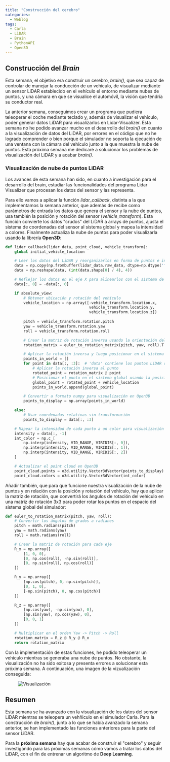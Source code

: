 ```yaml
---
title: "Construcción del cerebro"
categories:
  - Weblog
tags:
  - Carla
  - LiDAR
  - Brain
  - PythonAPI
  - Open3D
---
```



## Construcción del *Brain*
Esta semana, el objetivo era construir un cerebro, *brain()*, que sea capaz de controlar de manejar la conducción de un vehículo, de visualizar mediante un sensor LiDAR establecido en el vehículo el entorno mediante nubes de puntos, y una cámara en que se visualice el automóvil, la visión que tendría su conductor real.

La anterior semana, conseguimos crear un programa que pudiera teleoperar el coche mediante teclado y, además de visualizar el vehículo, poder generar datos LiDAR para visualizarlos en Lidar-Visualizer. Esta semana no he podido avanzar mucho en el desarrollo del *brain()* en cuanto a la visualización de datos del LiDAR, por errores en el código que no he logrado comprender o bien porque el simulador no soporta la ejecución de una ventana con la cámara del vehículo junto a la que muestra la nube de puntos. Esta próxima semana me dedicaré a solucionar los problemas de visualización del LiDAR y a acabar *brain()*.

### Visualización de nube de puntos LiDAR

Los avances de esta semana han sido, en cuanto a investigación para el desarrollo del brain, estudiar las funcionalidades del programa Lidar Visualizer que procesan los datos del sensor y las representa.

Para ello vamos a aplicar la función *lidar_callback*, distinta a la que implementamos la semana anterior, que además de recibe como parámetros de entrada los datos que genera el sensor y la nube de puntos, usa también la posición y rotación del sensor (*vehicle_transform*). Esta función convierte los datos "crudos" del LiDAR a arrays de puntos, ajusta el sistema de coordenadas del sensor al sistema global y mapea la intensidad a colores. Finalmente actualiza la nube de puntos para poder visualizarla usando la librería **Open3D**:

```python
def lidar_callback(lidar_data, point_cloud, vehicle_transform):
    global initial_vehicle_location

    # Leer los datos del LiDAR y reorganizarlos en forma de puntos e intensidad
    data = np.copy(np.frombuffer(lidar_data.raw_data, dtype=np.dtype('f4')))
    data = np.reshape(data, (int(data.shape[0] / 4), 4))

    # Reflejar los datos en el eje X para alinearlos con el sistema de CARLA
    data[:, 0] = -data[:, 0]

    if absolute_view:
        # Obtener ubicación y rotación del vehículo
        vehicle_location = np.array([-vehicle_transform.location.x,
                                     vehicle_transform.location.y,
                                     vehicle_transform.location.z])
        
        pitch = vehicle_transform.rotation.pitch
        yaw = vehicle_transform.rotation.yaw
        roll = vehicle_transform.rotation.roll

        # Crear la matriz de rotación inversa usando la orientación del vehículo
        rotation_matrix = euler_to_rotation_matrix(pitch, yaw, roll).T  # Usamos la transpuesta como la inversa

        # Aplicar la rotación inversa y luego posicionar en el sistema global
        points_in_world = []
        for point in data[:, :3]:  # 'data' contiene los puntos LiDAR relativos
            # Aplicar la rotación inversa al punto
            rotated_point = rotation_matrix @ point
            # Posicionar el punto en el sistema global usando la posición inicial del vehículo
            global_point = rotated_point + vehicle_location
            points_in_world.append(global_point)

        # Convertir a formato numpy para visualización en Open3D
        points_to_display = np.array(points_in_world)

    else:
        # Usar coordenadas relativas sin transformación
        points_to_display = data[:, :3]

    # Mapear la intensidad de cada punto a un color para visualización
    intensity = data[:, -1]
    int_color = np.c_[
        np.interp(intensity, VID_RANGE, VIRIDIS[:, 0]),
        np.interp(intensity, VID_RANGE, VIRIDIS[:, 1]),
        np.interp(intensity, VID_RANGE, VIRIDIS[:, 2])
    ]

    # Actualizar el point cloud en Open3D
    point_cloud.points = o3d.utility.Vector3dVector(points_to_display)
    point_cloud.colors = o3d.utility.Vector3dVector(int_color)
```

Añadir también, que para que funcione nuestra visualización de la nube de puntos y en relación con la posición y rotación del vehículo, hay que aplicar la matriz de rotación, que convertirá los ángulos de rotación del vehículo en una matriz de rotación 3x3 para poder rotar los puntos en el espacio del sistema global del simulador:

```python
def euler_to_rotation_matrix(pitch, yaw, roll):
    # Convertir los ángulos de grados a radianes
    pitch = math.radians(pitch)
    yaw = math.radians(yaw)
    roll = math.radians(roll)

    # Crear la matriz de rotación para cada eje
    R_x = np.array([
        [1, 0, 0],
        [0, np.cos(roll), -np.sin(roll)],
        [0, np.sin(roll), np.cos(roll)]
    ])

    R_y = np.array([
        [np.cos(pitch), 0, np.sin(pitch)],
        [0, 1, 0],
        [-np.sin(pitch), 0, np.cos(pitch)]
    ])

    R_z = np.array([
        [np.cos(yaw), -np.sin(yaw), 0],
        [np.sin(yaw), np.cos(yaw), 0],
        [0, 0, 1]
    ])

    # Multiplicar en el orden Yaw -> Pitch -> Roll
    rotation_matrix = R_z @ R_y @ R_x
    return rotation_matrix
```

Con la implementación de estas funciones, he podido teleoperar un vehículo mientras se generaba una nube de puntos. No obstante, la visualización no ha sido exitosa y presenta errores a solucionar esta próxima semana. A continuación, una imagen de la vizualización conseguida:

<figure class="align-center" style="max-width: 100%">
  <img src="{{ site.url }}{{ site.baseurl }}/assets/images/Visualizacion.png" alt="Visualización">
</figure>

## Resumen

Esta semana se ha avanzado con la visualización de los datos del sensor LiDAR mientras se teleopera un vehñiculo en el simulador Carla. Para la construcción de *brain()*, junto a lo que se había avanzado la semana anterior, se han implementado las funciones anteriores para la parte del sensor LiDAR. 

Para la **próxima semana** hay que acabar de construir el "cerebro" y seguir investigando para las próximas semanas cómo vamos a tratar los datos del LiDAR, con el fín de entrenar un algoritmo de **Deep Learning**.



